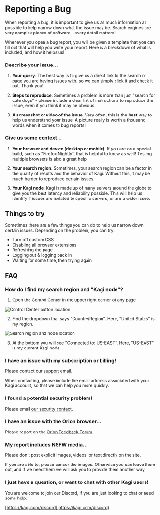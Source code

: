# Reporting a Bug

When reporting a bug, it is important to give us as much information as
possible to help narrow down what the issue may be. Search engines are
very complex pieces of software - every detail matters!

Whenever you open a bug report, you will be given a template that you can
fill out that will help you write your report. Here is a breakdown of what is
included, and how it helps us!

### Describe your issue...

1. **Your query**. The best way is to give us a direct link to the search
   or page you are having issues with, so we can simply click it and
   check it out. Thank you!

2. **Steps to reproduce**. Sometimes a problem is more than just "search for
   cute dogs" - please include a clear list of instructions to reproduce the
   issue, even if you think it may be obvious.

3. **A screenshot or video of the issue**. Very often, this is the **best** way to 
   help us understand your issue. A picture really is worth a thousand words
   when it comes to bug reports!

### Give us some context...

1. **Your browser and device (desktop or mobile)**. If you are on a special
   build, such as "Firefox Nightly", that is helpful to know as well!
   Testing multiple browsers is also a great help.

2. **Your search region**. Sometimes, your search region can be a factor
   in the quality of results and the behavior of Kagi. Without this,
   it may be much harder to reproduce certain issues.

3. **Your Kagi node**. Kagi is made up of many servers around the globe
   to give you the best latency and reliability possible. This will help
   us identify if issues are isolated to specific servers, or are a
   wider issue.

## Things to try

Sometimes there are a few things you can do to help us narrow down certain
issues. Depending on the problem, you can try:

- Turn off custom CSS
- Disabling all browser extensions
- Refreshing the page
- Logging out & logging back in
- Waiting for some time, then trying again

## FAQ

### How do I find my search region and "Kagi node"?

1. Open the Control Center in the upper right corner of any page

![Control Center button location](/media/bug-reporting/control-center-location.png)

2. Find the dropdown that says "Country/Region". Here, "United States"
   is my region.

![Search region and node location](/media/bug-reporting/region-and-node.png)

3. At the bottom you will see "Connected to: US-EAST". Here, "US-EAST"
   is my current Kagi node.

### I have an issue with my subscription or billing!

Please contact our [support email](mailto:support@kagi.com).

When contacting, please include the email address associated with your
Kagi account, so that we can help you more quickly.

### I found a potential security problem!

Please email [our security contact](mailto:vlad@kagi.com).

### I have an issue with the Orion browser...

Please report on the [Orion Feedback Forum](https://orionfeedback.org).

### My report includes NSFW media...

Please don't post explicit images, videos, or text directly on the site.

If you are able to, please censor the images. Otherwise you can leave
them out, and if we need them we will ask you to provide them another way.

### I just have a question, or want to chat with other Kagi users!

You are welcome to join our Discord, if you are just looking to
chat or need some help:

[https://kagi.com/discord](https://kagi.com/discord)
